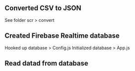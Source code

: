 ## Converted CSV to JSON

See folder scr > convert

## Created Firebase Realtime database

Hooked up database > Config.js
Initialized database > App.js

## Read datad from database


